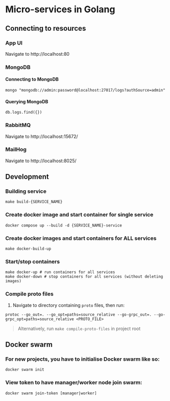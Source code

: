 # Micro-services in Golang

## Connecting to resources

### App UI

Navigate to http://localhost:80

### MongoDB

#### Connecting to MongoDB

```shell
mongo "mongodb://admin:password@localhost:27017/logs?authSource=admin"
```

#### Querying MongoDB

```shell
db.logs.find({})
```

### RabbitMQ

Navigate to http://localhost:15672/

### MailHog

Navigate to http://localhost:8025/

## Development

### Building service

```shell
make build-{SERVICE_NAME}
```

### Create docker image and start container for single service

```shell
docker compose up --build -d {SERVICE_NAME}-service
```

### Create docker images and start containers for ALL services

```shell
make docker-build-up
```

### Start/stop containers

```shell
make docker-up # run containers for all services
make docker-down # stop containers for all services (without deleting images)
```

### Compile proto files

1. Navigate to directory containing `proto` files, then run:

```shell
protoc --go_out=. --go_opt=paths=source_relative --go-grpc_out=. --go-grpc_opt=paths=source_relative <PROTO_FILE>
```

> Alternatively, run `make compile-proto-files` in project root

## Docker swarm

### For new projects, you have to initialise Docker swarm like so:

```shell
docker swarm init
```

### View token to have manager/worker node join swarm:

```shell
docker swarm join-token [manager|worker]
```